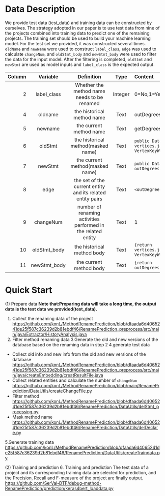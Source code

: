 # Data Description
We provide test data (test_data) and training data can be constructed by ourselves. The strategy adopted in our paper is to use test data from nine of the projects combined into training data to predict one of the remaining projects.
The training set should be used to build your machine learning model. For the test set we provided, it was constructed several times. `oldName` and `newName` were used to construct `label_class`, `edge` was used to calculate `changeNum`, and `oldStmt_body` and `newStmt_body` were used to filter the data for the input model.
After the filtering is completed, `oldStmt` and `newStmt` are used as model inputs and `label_class` is the expected output.


|Column|Variable|Definition|Type|Content|
 -:|:-:|:-: |:-:| :-
 |2|label_class|Whether the method name needs to be renamed|Integer|0=No,1=Yes|
 |4|oldname|the historical method name|Text|outDegrees|
 |5|newname|the current method name|Text|getDegrees|
 |6|oldStmt|the historical method(masked name)|Text|`public DataSet<Tuple2<K, Long>> _(){return vertices.join(edges).where(0).equalTo(0).map(new VertexKeyWithOne<K, EV, VV>()).groupBy(0).sum(1);}`|
 |7|newStmt|the current method(masked name)|Text|`public DataSet<Tuple2<K, Long>> _(){return outDegrees().union(inDegrees()).groupBy(0).sum(1);}` |
 |8|edge|the set of the current entity and its related entity pairs|Text|`<outDegrees,Graph>,<outDegrees,flink.graphs>`|
 |9|changeNum|number of renaming activities performed in the related entity|Text| 1|
 |10|oldStmt_body|the historical method body|Text|`{return vertices.join(edges).where(0).equalTo(0).map(new VertexKeyWithOne<K, EV, VV>()).groupBy(0).sum(1);}`|
 |11|newStmt_body|the current method body|Text|`{return outDegrees().union(inDegrees()).groupBy(0).sum(1);}`|
 
 
 
 
 
 


# Quick Start
(1) Prepare data
**Note that:Preparing data will take a long time, the output data is the test data we provided(test_data).**
1. Collect the renaming data of the project
https://github.com/konL/MethodRenamePrediction/blob/dfaada6d4065241de25f587c36239d2b81ebdf46/RenamePrediction_preprocess/src/main/java/Extractor/HistoryAnalysis.java
2. Filter method renaming data
3.Generate the old and new versions of the database based on the renaming data in step 2
4.generate test data
- Collect old info and new info from the old and new versions of the database
https://github.com/konL/MethodRenamePrediction/blob/dfaada6d4065241de25f587c36239d2b81ebdf46/RenamePrediction_preprocess/src/main/java/createEmbedding/creatResultFile.java
- Collect related entities and calculate the number of `changeNum`
https://github.com/konL/MethodRenamePrediction/blob/main/RenamePrediction/DataUtils/createChangeFile.py
- Filter method
https://github.com/konL/MethodRenamePrediction/blob/dfaada6d4065241de25f587c36239d2b81ebdf46/RenamePrediction/DataUtils/delStmt_processing.py
- Mask method name
https://github.com/konL/MethodRenamePrediction/blob/dfaada6d4065241de25f587c36239d2b81ebdf46/RenamePrediction/DataUtils/delDeclare.py

5.Generate training data
https://github.com/konL/MethodRenamePrediction/blob/dfaada6d4065241de25f587c36239d2b81ebdf46/RenamePrediction/DataUtils/createTraindata.py

(2) Training and prediction
6. Training and prediction
The test data of a project and its corresponding training data are selected for prediction, and the Precision, Recall and F-measure of the project are finally output.
https://github.com/SerVal-DTF/debug-method-RenamePrediction/prediction/keras4bert_loaddata.py
